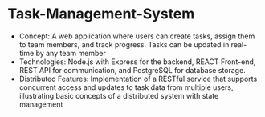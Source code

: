 # Task-Management-System
- Concept: A web application where users can create tasks, assign them to team members, and track progress. Tasks can be updated in real-time by any team member
- Technologies: Node.js with Express for the backend, REACT Front-end, REST API for communication, and PostgreSQL for database storage.
- Distributed Features: Implementation of a RESTful service that supports concurrent access and updates to task data from multiple users, illustrating basic concepts of a distributed system with state management
